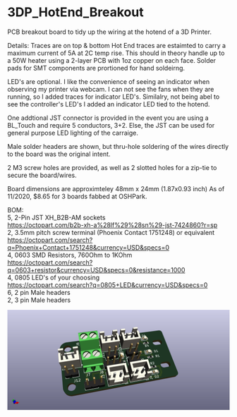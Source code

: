 # 3DP_HotEnd_Breakout
PCB breakout board to tidy up the wiring at the hotend of a 3D Printer. 

Details: 
Traces are on top & bottom
Hot End traces are estaimted to carry a maximum current of 5A at 2C temp rise.
This should in theory handle up to a 50W heater using a 2-layer PCB with 1oz copper on each face. 
Solder pads for SMT components are prortioned for hand soldeirng. 

LED's are optional. I like the convenience of seeing an indicator when observing my printer via webcam. I can not see the fans when they are running, so I added traces for indicator LED's. Similalry, not being abel to see the controller's LED's I added an indicator LED tied to the hotend. 

One addtional JST connector is provided in the event you are using a BL_Touch and require 5 conductors, 3+2. Else, the JST can be used for general purpose LED lighting of the carraige.    

Male solder headers are shown, but thru-hole soldering of the wires directly to the board was the original intent.  

2 M3 screw holes are provided, as well as 2 slotted holes for a zip-tie to secure the board/wires. 

Board dimensions are approximteley 48mm x 24mm (1.87x0.93 inch)
As of 11/2020, $8.65 for 3 boards fabbed at OSHPark. 



BOM:   
5, 2-Pin JST XH_B2B-AM sockets  
    <https://octopart.com/b2b-xh-a%28lf%29%28sn%29-jst-7424860?r=sp>  
2, 3.5mm pitch screw terminal (Phoenix Contact 1751248) or equivalent  
    <https://octopart.com/search?q=Phoenix+Contact+1751248&currency=USD&specs=0>  
4, 0603 SMD Resistors, 760Ohm to 1KOhm  
    <https://octopart.com/search?q=0603+resistor&currency=USD&specs=0&resistance=1000>  
4, 0805 LED's of your choosing  
    <https://octopart.com/search?q=0805+LED&currency=USD&specs=0>  
6, 2 pin Male headers  
2, 3 pin Male headers  


![](3DP_HotEnd_Breakout.png)


